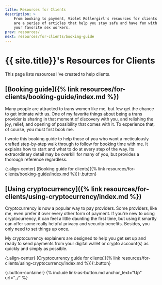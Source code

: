 ```yaml
---
title: Resources for Clients
description: >
    From booking to payment, Violet Rollergirl's resources for clients
    are a series of articles that help you stay safe and have fun with
    your favorite sex workers.
prev: resources/
next: resources/for-clients/booking-guide
---
```


# {{ site.title}}'s Resources for Clients

This page lists resources I've created to help clients.

## [Booking guide]({% link resources/for-clients/booking-guide/index.md %})

Many people are attracted to trans women like me, but few get the chance to get intimate with us. One of my favorite things about being a trans provider is sharing in that moment of discovery with you, and relishing the joy, relief, and opening of possibility that comes with it. To experience that, of course, you must first book me.

I wrote this booking guide to help those of you who want a meticulously crafted step-by-step walk through to follow for booking time with me. It explains how to start and what to do at every step of the way. Its extraordinary detail may be overkill for many of you, but provides a thorough reference regardless.

{:.align-center}
[Booking guide for clients]({% link resources/for-clients/booking-guide/index.md %}){:.button}

## [Using cryptocurrency]({% link resources/for-clients/using-cryptocurrency/index.md %})

Cryptocurrency is now a popular way to pay providers. Some providers, like me, even prefer it over every other form of payment. If you're new to using cryptocurrency, it can feel a little daunting the first time, but using it smartly can offer some really helpful privacy and security benefits. Besides, you only need to set things up once.

My cryptocurrency explainers are designed to help you get set up and ready to send payments from your digital wallet or crypto account(s) as quickly and simply as possible.

{:.align-center}
[Cryptocurrency guide for clients]({% link resources/for-clients/using-cryptocurrency/index.md %}){:.button}

{:.button-container}
{% include link-as-button.md anchor_text="Up" url="../" %}
